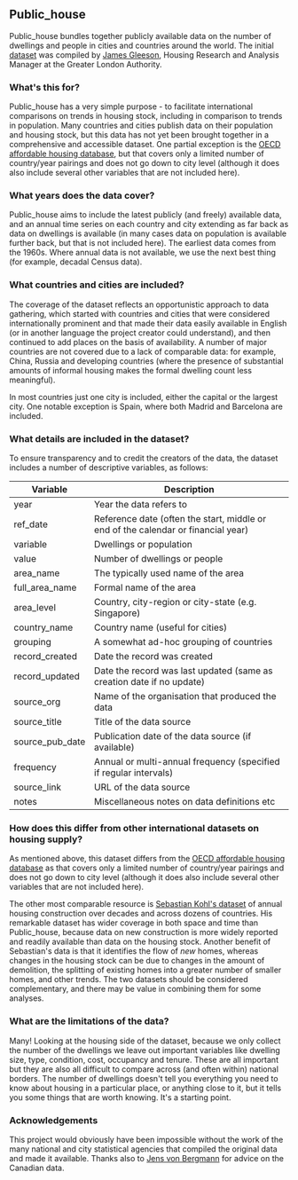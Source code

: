 ## Public_house
Public_house bundles together publicly available data on the number of dwellings and people in cities and countries around the world. The initial [dataset](https://github.com/jgleeson/public_house/blob/main/dataset.csv) was compiled by [James Gleeson](https://github.com/jgleeson), Housing Research and Analysis Manager at the Greater London Authority. 

### What's this for?
Public_house has a very simple purpose - to facilitate international comparisons on trends in housing stock, including in comparison to trends in population. Many countries and cities publish data on their population and housing stock, but this data has not yet been brought together in a comprehensive and accessible dataset. One partial exception is the [OECD affordable housing database](https://www.oecd.org/housing/data/affordable-housing-database/housing-market.htm), but that covers only a limited number of country/year pairings and does not go down to city level (although it does also include several other variables that are not included here). 

### What years does the data cover?
Public_house aims to include the latest publicly (and freely) available data, and an annual time series on each country and city extending as far back as data on dwellings is available (in many cases data on population is available further back, but that is not included here). The earliest data comes from the 1960s. Where annual data is not available, we use the next best thing (for example, decadal Census data). 

### What countries and cities are included?
The coverage of the dataset reflects an opportunistic approach to data gathering, which started with countries and cities that were considered internationally prominent and that made their data easily available in English (or in another language the project creator could understand), and then continued to add places on the basis of availability. A number of major countries are not covered due to a lack of comparable data: for example, China, Russia and developing countries (where the presence of substantial amounts of informal housing makes the formal dwelling count less meaningful).

In most countries just one city is included, either the capital or the largest city. One notable exception is Spain, where both Madrid and Barcelona are included.

### What details are included in the dataset?
To ensure transparency and to credit the creators of the data, the dataset includes a number of descriptive variables, as follows:

| Variable      | Description |
| ----------- | ----------- |
| year | Year the data refers to |
| ref_date | Reference date (often the start, middle or end of the calendar or financial year) |
| variable | Dwellings or population |
| value | Number of dwellings or people |
| area_name | The typically used name of the area |
| full_area_name | Formal name of the area |
| area_level | Country, city-region or city-state (e.g. Singapore) |
| country_name | Country name (useful for cities) |
| grouping | A somewhat ad-hoc grouping of countries |
| record_created | Date the record was created |
| record_updated | Date the record was last updated (same as creation date if no update) |
| source_org | Name of the organisation that produced the data |
| source_title | Title of the data source |
| source_pub_date | Publication date of the data source (if available) |
| frequency | Annual or multi-annual frequency (specified if regular intervals) |
| source_link | URL of the data source |
| notes | Miscellaneous notes on data definitions etc |

### How does this differ from other international datasets on housing supply?
As mentioned above, this dataset differs from the [OECD affordable housing database](https://www.oecd.org/housing/data/affordable-housing-database/housing-market.htm) as  that covers only a limited number of country/year pairings and does not go down to city level (although it does also include several other variables that are not included here). 

The other most comparable resource is [Sebastian Kohl's dataset](https://www.sebastiankohl.com/data) of annual housing construction over decades and across dozens of countries. His remarkable dataset has wider coverage in both space and time than Public_house, because data on new construction is more widely reported and readily available than data on the housing stock. Another benefit of Sebastian's data is that it identifies the flow of *new* homes, whereas changes in the housing stock can be due to changes in the amount of demolition, the splitting of existing homes into a greater number of smaller homes, and other trends. The two datasets should be considered complementary, and there may be value in combining them for some analyses.  

### What are the limitations of the data?
Many! Looking at the housing side of the dataset, because we only collect the number of the dwellings we leave out important variables like dwelling size, type, condition, cost, occupancy and tenure. These are all important but they are also all difficult to compare across (and often within) national borders. The number of dwellings doesn't tell you everything you need to know about housing in a particular place, or anything close to it, but it tells you some things that are worth knowing. It's a starting point.

### Acknowledgements
This project would obviously have been impossible without the work of the many national and city statistical agencies that compiled the original data and made it available. Thanks also to [Jens von Bergmann](https://github.com/mountainMath) for advice on the Canadian data.
